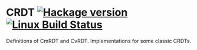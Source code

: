 # CRDT [![Hackage version](https://img.shields.io/hackage/v/crdt.svg?label=Hackage)](https://hackage.haskell.org/package/crdt) <!-- [![Stackage version](https://www.stackage.org/package/crdt/badge/lts?label=Stackage)](https://www.stackage.org/package/crdt) --> [![Linux Build Status](https://img.shields.io/travis/cblp/crdt.svg?label=Linux%20build)](https://travis-ci.org/cblp/crdt) <!-- [![Windows Build Status](https://img.shields.io/appveyor/ci/cblp/crdt.svg?label=Windows%20build)](https://ci.appveyor.com/project/cblp/crdt) -->

Definitions of CmRDT and CvRDT. Implementations for some classic CRDTs.
